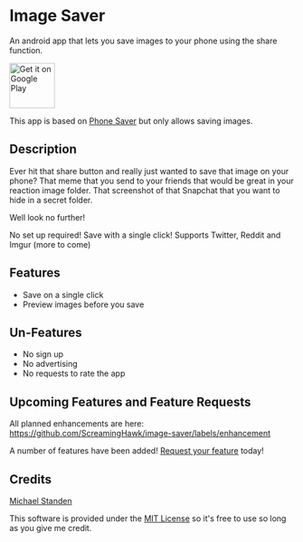 # Image Saver

An android app that lets you save images to your phone using the share function.

<a href="https://play.google.com/store/apps/details?id=link.standen.michael.imagesaver" target="_blank">
	<img src="https://play.google.com/intl/en_us/badges/images/generic/en-play-badge.png" alt="Get it on Google Play" height="80"/>
</a>

This app is based on [Phone Saver](https://github.com/ScreamingHawk/phone-saver) but only allows saving images.

## Description

Ever hit that share button and really just wanted to save that image on your phone? That meme that you send to your friends that would be great in your reaction image folder. That screenshot of that Snapchat that you want to hide in a secret folder.

Well look no further!

No set up required!
Save with a single click!
Supports Twitter, Reddit and Imgur (more to come)

## Features

* Save on a single click
* Preview images before you save

## Un-Features

* No sign up
* No advertising
* No requests to rate the app

## Upcoming Features and Feature Requests

All planned enhancements are here: https://github.com/ScreamingHawk/image-saver/labels/enhancement

A number of features have been added!
[Request your feature](https://github.com/ScreamingHawk/image-saver/issues/new) today!

## Credits

[Michael Standen](https://michael.standen.link)

This software is provided under the [MIT License](https://tldrlegal.com/license/mit-license) so it's free to use so long as you give me credit.
